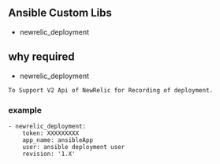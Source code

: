 ## Ansible Custom Libs
* newrelic_deployment

## why required
* newrelic_deployment
```
To Support V2 Api of NewRelic for Recording of deployment.
```

### example
```
- newrelic_deployment:
    token: XXXXXXXXX
    app_name: ansibleApp
    user: ansible deployment user
    revision: '1.X'
```

